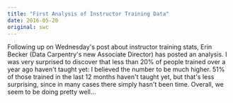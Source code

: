```yaml
---
title: "First Analysis of Instructor Training Data"
date: 2016-05-20
original: swc
---
```

Following up on Wednesday's post about instructor training stats,
Erin Becker (Data Carpentry's new Associate Director) has posted an analysis.
I was very surprised to discover that less than 20% of people trained over a year ago haven't taught yet:
I believed the number to be much higher.
51% of those trained in the last 12 months haven't taught yet,
but that's less surprising, since in many cases there simply hasn't been time.
Overall,
we seem to be doing pretty well…
